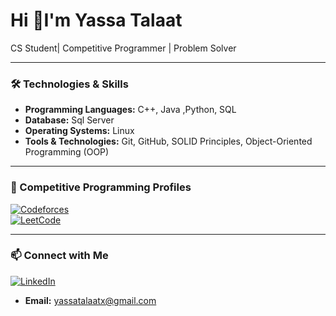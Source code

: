 # Hi 👋I'm Yassa Talaat
 CS Student| Competitive Programmer | Problem Solver

---

### 🛠️ Technologies & Skills
- **Programming Languages:** C++, Java ,Python, SQL
- **Database:** Sql Server
- **Operating Systems:** Linux
- **Tools & Technologies:** Git, GitHub, SOLID Principles, Object-Oriented Programming (OOP)

---

### 🌟 Competitive Programming Profiles
[![Codeforces](https://img.shields.io/badge/Codeforces-Profile-orange?style=flat&logo=codeforces)](https://codeforces.com/profile/yassa_talaat2023)  
[![LeetCode](https://img.shields.io/badge/LeetCode-Profile-yellow?style=flat&logo=leetcode)](https://leetcode.com/u/YassaTalaat/)

---

### 📫 Connect with Me
[![LinkedIn](https://img.shields.io/badge/LinkedIn-Connect-blue?style=flat&logo=linkedin)](https://www.linkedin.com/in/yassa-talaat-5793a0297/)  
- **Email:** yassatalaatx@gmail.com
